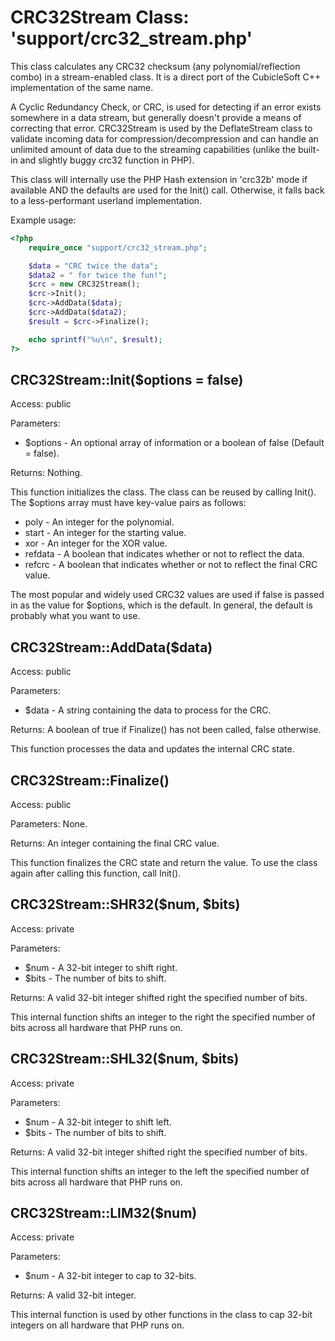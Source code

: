 CRC32Stream Class:  'support/crc32_stream.php'
==============================================

This class calculates any CRC32 checksum (any polynomial/reflection combo) in a stream-enabled class.  It is a direct port of the CubicleSoft C++ implementation of the same name.

A Cyclic Redundancy Check, or CRC, is used for detecting if an error exists somewhere in a data stream, but generally doesn't provide a means of correcting that error.  CRC32Stream is used by the DeflateStream class to validate incoming data for compression/decompression and can handle an unlimited amount of data due to the streaming capabilities (unlike the built-in and slightly buggy crc32 function in PHP).

This class will internally use the PHP Hash extension in 'crc32b' mode if available AND the defaults are used for the Init() call.  Otherwise, it falls back to a less-performant userland implementation.

Example usage:

```php
<?php
	require_once "support/crc32_stream.php";

	$data = "CRC twice the data";
	$data2 = " for twice the fun!";
	$crc = new CRC32Stream();
	$crc->Init();
	$crc->AddData($data);
	$crc->AddData($data2);
	$result = $crc->Finalize();

	echo sprintf("%u\n", $result);
?>
```

CRC32Stream::Init($options = false)
-----------------------------------

Access:  public

Parameters:

* $options - An optional array of information or a boolean of false (Default = false).

Returns:  Nothing.

This function initializes the class.  The class can be reused by calling Init().  The $options array must have key-value pairs as follows:

* poly - An integer for the polynomial.
* start - An integer for the starting value.
* xor - An integer for the XOR value.
* refdata - A boolean that indicates whether or not to reflect the data.
* refcrc - A boolean that indicates whether or not to reflect the final CRC value.

The most popular and widely used CRC32 values are used if false is passed in as the value for $options, which is the default.  In general, the default is probably what you want to use.

CRC32Stream::AddData($data)
---------------------------

Access:  public

Parameters:

* $data - A string containing the data to process for the CRC.

Returns:  A boolean of true if Finalize() has not been called, false otherwise.

This function processes the data and updates the internal CRC state.

CRC32Stream::Finalize()
-----------------------

Access:  public

Parameters:  None.

Returns:  An integer containing the final CRC value.

This function finalizes the CRC state and return the value.  To use the class again after calling this function, call Init().

CRC32Stream::SHR32($num, $bits)
-------------------------------

Access:  private

Parameters:

* $num - A 32-bit integer to shift right.
* $bits - The number of bits to shift.

Returns:  A valid 32-bit integer shifted right the specified number of bits.

This internal function shifts an integer to the right the specified number of bits across all hardware that PHP runs on.

CRC32Stream::SHL32($num, $bits)
-------------------------------

Access:  private

Parameters:

* $num - A 32-bit integer to shift left.
* $bits - The number of bits to shift.

Returns:  A valid 32-bit integer shifted right the specified number of bits.

This internal function shifts an integer to the left the specified number of bits across all hardware that PHP runs on.

CRC32Stream::LIM32($num)
------------------------

Access:  private

Parameters:

* $num - A 32-bit integer to cap to 32-bits.

Returns:  A valid 32-bit integer.

This internal function is used by other functions in the class to cap 32-bit integers on all hardware that PHP runs on.
